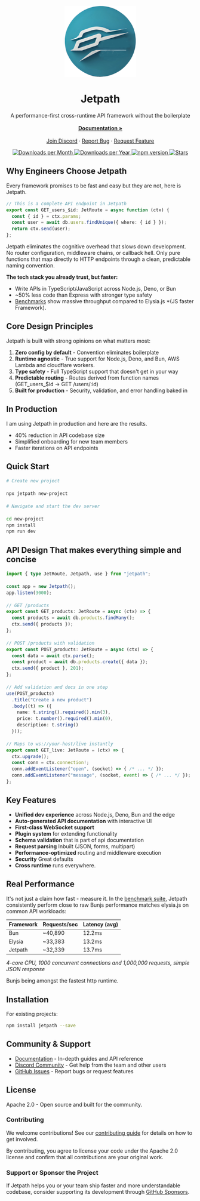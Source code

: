 <p align="center">
  <img src="https://github.com/CodeDynasty-dev/Jetpath/raw/main/icon.png" alt="Jetpath" width="190" height="190">
</p>

<h1 align="center">Jetpath</h1>

<p align="center">
  A performance-first cross-runtime API framework without the boilerplate
  <br/>
  <br/>
  <a href="https://jetpath.codedynasty.dev"><strong>Documentation »</strong></a>
  <br/>
  <br/>
  <a href="https://discord.gg/faqydQASTy">Join Discord</a>
  ·
  <a href="https://github.com/codedynasty-dev/jetpath/issues">Report Bug</a>
  ·
  <a href="https://github.com/codedynasty-dev/jetpath/issues">Request Feature</a>
</p>

<div align="center">
  <a href="https://npm-stat.com/charts.html?package=jetpath">
    <img src="https://img.shields.io/npm/dm/jetpath" alt="Downloads per Month"/>
  </a>
  <a href="https://npm-stat.com/charts.html?package=jetpath">
    <img src="https://img.shields.io/npm/dy/jetpath" alt="Downloads per Year"/>
  </a>
  <a href="https://badge.fury.io/js/jetpath">
    <img src="https://badge.fury.io/js/jetpath.svg" alt="npm version">
  </a>
  <a href="https://github.com/codedynasty-dev/jetpath">
    <img src="https://img.shields.io/github/stars/codedynasty-dev/jetpath?style=social" alt="Stars"/>
  </a>
</div>

## Why Engineers Choose Jetpath

Every framework promises to be fast and easy but they are not, here is Jetpath.

```ts
// This is a complete API endpoint in Jetpath
export const GET_users_$id: JetRoute = async function (ctx) {
  const { id } = ctx.params;
  const user = await db.users.findUnique({ where: { id } });
  return ctx.send(user);
};
```

Jetpath eliminates the cognitive overhead that slows down development. No router configuration, middleware chains, or callback hell. Only pure functions that map directly to HTTP endpoints through a clean, predictable naming convention.

**The tech stack you already trust, but faster:**
- Write APIs in TypeScript/JavaScript across Node.js, Deno, or Bun
- ~50% less code than Express with stronger type safety
- [Benchmarks](https://github.com/CodeDynasty-dev/jetpath-benchmark) show massive throughput compared to Elysia.js *(JS faster Framework).

## Core Design Principles

Jetpath is built with strong opinions on what matters most:

1. **Zero config by default** - Convention eliminates boilerplate
2. **Runtime agnostic** - True support for Node.js, Deno, and Bun, AWS Lambda and cloudflare workers.
3. **Type safety** - Full TypeScript support that doesn't get in your way
4. **Predictable routing** - Routes derived from function names (GET_users_$id → GET /users/:id)
5. **Built for production** - Security, validation, and error handling baked in

## In Production

I am using Jetpath in production and here are the results.
- 40% reduction in API codebase size
- Simplified onboarding for new team members
- Faster iterations on API endpoints

## Quick Start

```bash
# Create new project

npx jetpath new-project

# Navigate and start the dev server

cd new-project
npm install 
npm run dev
```

## API Design That makes everything simple and concise

```ts
import { type JetRoute, Jetpath, use } from "jetpath";

const app = new Jetpath();
app.listen(3000);

// GET /products
export const GET_products: JetRoute = async (ctx) => {
  const products = await db.products.findMany();
  ctx.send({ products });
};

// POST /products with validation
export const POST_products: JetRoute = async (ctx) => {
  const data = await ctx.parse();
  const product = await db.products.create({ data });
  ctx.send({ product }, 201);
};

// Add validation and docs in one step
use(POST_products)
  .title("Create a new product")
  .body((t) => ({
    name: t.string().required().min(3),
    price: t.number().required().min(0),
    description: t.string()
  }));

// Maps to ws://your-host/live instantly
export const GET_live: JetRoute = (ctx) => {
  ctx.upgrade();
  const conn = ctx.connection!;
  conn.addEventListener("open", (socket) => { /* ... */ });
  conn.addEventListener("message", (socket, event) => { /* ... */ });
};
```

## Key Features

- **Unified dev experience** across Node.js, Deno, Bun and the edge
- **Auto-generated API documentation** with interactive UI
- **First-class WebSocket support**
- **Plugin system** for extending functionality
- **Schema validation** that is part of api documentation
- **Request parsing** Inbuilt (JSON, forms, multipart)
- **Performance-optimized** routing and middleware execution
- **Security** Great defaults
- **Cross runtime** runs everywhere.

## Real Performance

It's not just a claim how fast - measure it. In the [benchmark suite](hhttps://github.com/CodeDynasty-dev/jetpath-benchmark), Jetpath consistently perform close to raw Bunjs performance matches elysia.js on common API workloads:

| Framework | Requests/sec | Latency (avg)
|-----------|-------------|---------------|
| Bun   | ~40,890       | 12.2ms        |
| Elysia   | ~33,383       | 13.2ms         |
| Jetpath   | ~32,339      | 13.7ms         |

*4-core CPU, 1000 concurrent connections and 1,000,000 requests, simple JSON response*

Bunjs being amongst the fastest http runtime.

## Installation

For existing projects:

```bash
npm install jetpath --save
```

## Community & Support

- [Documentation](https://jetpath.codedynasty.dev) - In-depth guides and API reference
- [Discord Community](https://discord.gg/faqydQASTy) - Get help from the team and other users
- [GitHub Issues](https://github.com/codedynasty-dev/jetpath/issues) - Report bugs or request features

## License

Apache 2.0 - Open source and built for the community.

### Contributing

We welcome contributions! See our [contributing guide](https://github.com/CodeDynasty-dev/Jetpath/blob/main/contributing.md) for details on how to get involved.

By contributing, you agree to license your code under the Apache 2.0 license and confirm that all contributions are your original work.

### Support or Sponsor the Project

If Jetpath helps you or your team ship faster and more understandable codebase, consider supporting its development through [GitHub Sponsors](https://github.com/sponsors/CodeDynasty-dev).